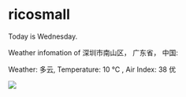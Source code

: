 # ricosmall

Today is Wednesday.

Weather infomation of 深圳市南山区， 广东省， 中国: 

Weather: 多云, Temperature: 10 ℃ , Air Index: 38 优

<img src="https://github-readme-stats.vercel.app/api?username=ricosmall&show_icons=true" />
